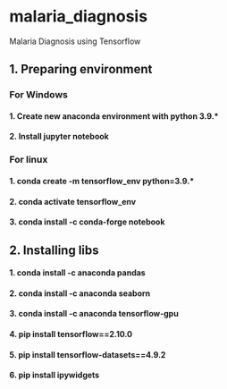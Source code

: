 # malaria_diagnosis
Malaria Diagnosis using Tensorflow 


## 1. Preparing environment

### For Windows
#### 1. Create new anaconda environment with python 3.9.*
#### 2. Install jupyter notebook

### For linux
#### 1. conda create -m tensorflow_env python=3.9.*
#### 2. conda activate tensorflow_env
#### 3. conda install -c conda-forge notebook

## 2. Installing libs

#### 1. conda install -c anaconda pandas
#### 2. conda install -c anaconda seaborn
#### 3. conda install -c anaconda tensorflow-gpu
#### 4. pip install tensorflow==2.10.0
#### 5. pip install tensorflow-datasets==4.9.2
#### 6. pip install ipywidgets
